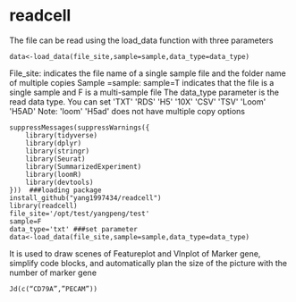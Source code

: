 # readcell
The file can be read using the load_data function with three parameters
```{r}
data<-load_data(file_site,sample=sample,data_type=data_type)
```
File_site: indicates the file name of a single sample file and the folder name of multiple copies
Sample =sample: sample=T indicates that the file is a single sample and F is a multi-sample file
The data_type parameter is the read data type. You can set 'TXT' 'RDS' 'H5' '10X' 'CSV' 'TSV' 'Loom' 'H5AD'
Note: 'loom' 'H5ad' does not have multiple copy options
```{r}
suppressMessages(suppressWarnings({
    library(tidyverse)
    library(dplyr)
    library(stringr)
    library(Seurat)
    library(SummarizedExperiment)
    library(loomR)
    library(devtools)
}))  ###loading package
install_github("yang1997434/readcell")
library(readcell)
file_site='/opt/test/yangpeng/test'
sample=F
data_type='txt' ###set parameter
data<-load_data(file_site,sample=sample,data_type=data_type)
```
It is used to draw scenes of Featureplot and Vlnplot of Marker gene, simplify code blocks, and automatically plan the size of the picture with the number of marker gene
```{r}
Jd(c(“CD79A”,”PECAM”))
```

